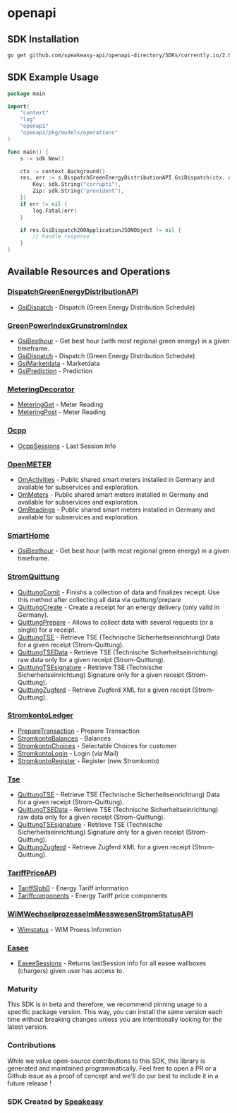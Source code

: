 # openapi

<!-- Start SDK Installation -->
## SDK Installation

```bash
go get github.com/speakeasy-api/openapi-directory/SDKs/corrently.io/2.0.0/go
```
<!-- End SDK Installation -->

## SDK Example Usage
<!-- Start SDK Example Usage -->
```go
package main

import(
	"context"
	"log"
	"openapi"
	"openapi/pkg/models/operations"
)

func main() {
    s := sdk.New()

    ctx := context.Background()
    res, err := s.DispatchGreenEnergyDistributionAPI.GsiDispatch(ctx, operations.GsiDispatchRequest{
        Key: sdk.String("corrupti"),
        Zip: sdk.String("provident"),
    })
    if err != nil {
        log.Fatal(err)
    }

    if res.GsiDispatch200ApplicationJSONObject != nil {
        // handle response
    }
}
```
<!-- End SDK Example Usage -->

<!-- Start SDK Available Operations -->
## Available Resources and Operations


### [DispatchGreenEnergyDistributionAPI](docs/dispatchgreenenergydistributionapi/README.md)

* [GsiDispatch](docs/dispatchgreenenergydistributionapi/README.md#gsidispatch) - Dispatch (Green Energy Distribution Schedule)

### [GreenPowerIndexGrunstromIndex](docs/greenpowerindexgrunstromindex/README.md)

* [GsiBesthour](docs/greenpowerindexgrunstromindex/README.md#gsibesthour) - Get best hour (with most regional green energy) in a given timeframe.
* [GsiDispatch](docs/greenpowerindexgrunstromindex/README.md#gsidispatch) - Dispatch (Green Energy Distribution Schedule)
* [GsiMarketdata](docs/greenpowerindexgrunstromindex/README.md#gsimarketdata) - Marketdata
* [GsiPrediction](docs/greenpowerindexgrunstromindex/README.md#gsiprediction) - Prediction

### [MeteringDecorator](docs/meteringdecorator/README.md)

* [MeteringGet](docs/meteringdecorator/README.md#meteringget) - Meter Reading
* [MeteringPost](docs/meteringdecorator/README.md#meteringpost) - Meter Reading

### [Ocpp](docs/ocpp/README.md)

* [OcppSessions](docs/ocpp/README.md#ocppsessions) - Last Session Info

### [OpenMETER](docs/openmeter/README.md)

* [OmActivities](docs/openmeter/README.md#omactivities) - Public shared smart meters installed in Germany and available for subservices and exploration.
* [OmMeters](docs/openmeter/README.md#ommeters) - Public shared smart meters installed in Germany and available for subservices and exploration.
* [OmReadings](docs/openmeter/README.md#omreadings) - Public shared smart meters installed in Germany and available for subservices and exploration.

### [SmartHome](docs/smarthome/README.md)

* [GsiBesthour](docs/smarthome/README.md#gsibesthour) - Get best hour (with most regional green energy) in a given timeframe.

### [StromQuittung](docs/stromquittung/README.md)

* [QuittungComit](docs/stromquittung/README.md#quittungcomit) - Finishs a collection of data and finalizes receipt. Use this method after collecting all data via quittung/prepare
* [QuittungCreate](docs/stromquittung/README.md#quittungcreate) - Create a receipt for an energy delivery (only valid in Germany).
* [QuittungPrepare](docs/stromquittung/README.md#quittungprepare) - Allows to collect data with several requests (or a single) for a receipt.
* [QuittungTSE](docs/stromquittung/README.md#quittungtse) - Retrieve TSE (Technische Sicherheitseinrichtung) Data for a given receipt (Strom-Quittung).
* [QuittungTSEData](docs/stromquittung/README.md#quittungtsedata) - Retrieve TSE (Technische Sicherheitseinrichtung) raw data  only for a given receipt (Strom-Quittung).
* [QuittungTSEsignature](docs/stromquittung/README.md#quittungtsesignature) - Retrieve TSE (Technische Sicherheitseinrichtung) Signature only for a given receipt (Strom-Quittung).
* [QuittungZugferd](docs/stromquittung/README.md#quittungzugferd) - Retrieve Zugferd XML for a given receipt (Strom-Quittung).

### [StromkontoLedger](docs/stromkontoledger/README.md)

* [PrepareTransaction](docs/stromkontoledger/README.md#preparetransaction) - Prepare Transaction
* [StromkontoBalances](docs/stromkontoledger/README.md#stromkontobalances) - Balances
* [StromkontoChoices](docs/stromkontoledger/README.md#stromkontochoices) - Selectable Choices for customer
* [StromkontoLogin](docs/stromkontoledger/README.md#stromkontologin) - Login (via Mail)
* [StromkontoRegister](docs/stromkontoledger/README.md#stromkontoregister) - Register (new Stromkonto)

### [Tse](docs/tse/README.md)

* [QuittungTSE](docs/tse/README.md#quittungtse) - Retrieve TSE (Technische Sicherheitseinrichtung) Data for a given receipt (Strom-Quittung).
* [QuittungTSEData](docs/tse/README.md#quittungtsedata) - Retrieve TSE (Technische Sicherheitseinrichtung) raw data  only for a given receipt (Strom-Quittung).
* [QuittungTSEsignature](docs/tse/README.md#quittungtsesignature) - Retrieve TSE (Technische Sicherheitseinrichtung) Signature only for a given receipt (Strom-Quittung).
* [QuittungZugferd](docs/tse/README.md#quittungzugferd) - Retrieve Zugferd XML for a given receipt (Strom-Quittung).

### [TariffPriceAPI](docs/tariffpriceapi/README.md)

* [TariffSlph0](docs/tariffpriceapi/README.md#tariffslph0) - Energy Tariff information
* [Tariffcomponents](docs/tariffpriceapi/README.md#tariffcomponents) - Energy Tariff price components

### [WiMWechselprozesseImMesswesenStromStatusAPI](docs/wimwechselprozesseimmesswesenstromstatusapi/README.md)

* [Wimstatus](docs/wimwechselprozesseimmesswesenstromstatusapi/README.md#wimstatus) - WiM Proess Informtion

### [Easee](docs/easee/README.md)

* [EaseeSessions](docs/easee/README.md#easeesessions) - Returns lastSession info for all easee wallboxes (chargers) given user has access to.
<!-- End SDK Available Operations -->

### Maturity

This SDK is in beta and therefore, we recommend pinning usage to a specific package version.
This way, you can install the same version each time without breaking changes unless you are intentionally
looking for the latest version.

### Contributions

While we value open-source contributions to this SDK, this library is generated and maintained programmatically.
Feel free to open a PR or a Github issue as a proof of concept and we'll do our best to include it in a future release !

### SDK Created by [Speakeasy](https://docs.speakeasyapi.dev/docs/using-speakeasy/client-sdks)
